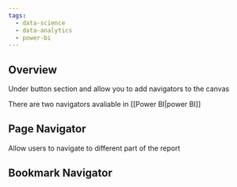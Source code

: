 ```yaml
---
tags:
  - data-science
  - data-analytics
  - power-bi
---
```

## Overview
Under button section and allow you to add navigators to the canvas

There are two navigators avaliable in [[Power  BI|power BI]]

## Page Navigator
Allow users to navigate to different part of the report

## Bookmark Navigator
